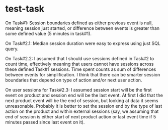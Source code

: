 # test-task

On Task#1:
Session boundaries defined as either previous event is null, meaning session just started, or difference between events
is greater than some defined value (5 minutes in task#1).

On Task#2.1:
Median session duration were easy to express using just SQL query.

On Task#2.2:
I assumed that I should use sessions defined in Task#2 to count time, effectively meaning that users cannot have sessions
across these defined Task#1 sessions. Time spent counts as sum of differences between events for simplification. I think
that there can be smarter session boundaries that depend on type of action and/or next user action. 

On user sessions for Task#2.3:
I assumed session start will be the first event on product and session end will be the last event. At first I did that 
the next product event will be the end of session, but looking at data it seems unreasonable. Probably it is better to
set the session end by the type of last action on the product and within external sessions (say, we assuming that end
of session is either start of next product action or last event time if 5 minutes passed since last event on it).

